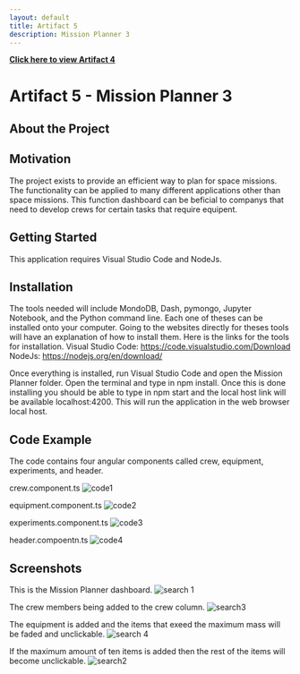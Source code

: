```yaml
---
layout: default
title: Artifact 5
description: Mission Planner 3
---
```


[**Click here to view Artifact 4**](https://github.com/Matt87c/angular-lc101-mission-planner-studio-3)

# Artifact 5 - Mission Planner 3

## About the Project



## Motivation

The project exists to provide an efficient way to plan for space missions.  The functionality can be applied to many different applications other than space missions.  This function dashboard can be beficial to companys that need to develop crews for certain tasks that require equipent.  

## Getting Started
This application requires Visual Studio Code and NodeJs.  

## Installation

The tools needed will include MondoDB, Dash, pymongo, Jupyter Notebook, and the Python command line.  Each one of theses can be installed onto your computer.  Going to the websites directly for theses tools will have an explanation of how to install them.  Here is the links for the tools for installation.
Visual Studio Code:
https://code.visualstudio.com/Download
NodeJs:
https://nodejs.org/en/download/

Once everything is installed, run Visual Studio Code and open the Mission Planner folder.  Open the terminal and type in npm install.  Once this is done installing you should be able to type in npm start and the local host link will be available localhost:4200.  This will run the application in the web browser local host.


## Code Example
The code contains four angular components called crew, equipment, experiments, and header.

crew.component.ts 
![code1](https://user-images.githubusercontent.com/35537679/157575692-0aaa39e5-7335-4443-b6f5-dbf12c2dec08.png)

equipment.component.ts 
![code2](https://user-images.githubusercontent.com/35537679/157575715-21a989b6-e5ac-4ce9-bf01-f7c902a279e3.png)

experiments.component.ts 
![code3](https://user-images.githubusercontent.com/35537679/157575727-ee7bfec6-71ec-46c8-b159-e2d7ed523a1b.png)

header.compoentn.ts 
![code4](https://user-images.githubusercontent.com/35537679/157575736-51d00eca-aa50-450b-a8a3-9b14c71d2812.png)


## Screenshots

This is the Mission Planner dashboard.
![search 1](https://user-images.githubusercontent.com/35537679/157575887-6d989740-67b1-4436-8769-62c7a8055bbe.png)

The crew members being added to the crew column.
![search3](https://user-images.githubusercontent.com/35537679/157576110-57a66294-14d3-43fd-96e1-e0e8032e2c36.png)

The equipment is added and the items that exeed the maximum mass will be faded and unclickable.
![search 4](https://user-images.githubusercontent.com/35537679/157576232-f4f21100-8691-445d-90a7-726d0a1a65da.png)

If the maximum amount of ten items is added then the rest of the items will become unclickable.
![search2](https://user-images.githubusercontent.com/35537679/157576309-9c157b57-9fe9-4ca8-b767-08bb3f5f13b2.png)
